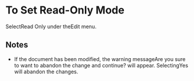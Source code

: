 # To Set Read-Only Mode

SelectRead Only under theEdit menu.

## Notes

- If the document has been modified, the warning messageAre you sure to
want to abandon the change and continue? will appear. SelectingYes
will abandon the changes.
